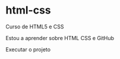 # html-css
 Curso de HTML5 e CSS

Estou a aprender sobre HTML CSS e GitHub

<a haref="httls://nonokomoto.githubd.io/html-css/projeto/android.html/" target="_black" rel="externo"> Executar o projeto</a>
